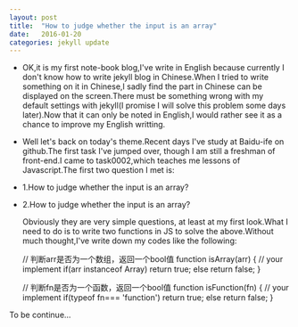 ```yaml
---
layout: post
title:  "How to judge whether the input is an array"
date:   2016-01-20 
categories: jekyll update
---
```

* OK,it is my first note-book blog,I've write in English because currently I don't know how to write jekyll blog in Chinese.When I tried to write something on it in Chinese,I sadly find the part in Chinese can be displayed on the screen.There must be something wrong with my default settings with jekyll(I promise I will solve this problem some days later).Now that it can only be noted in English,I would rather see it as a chance to improve my English writting.

* Well let's back on today's theme.Recent days I've study at Baidu-ife on github.The first task I've jumped over, though I am still a freshman of front-end.I came to task0002,which teaches me lessons of Javascript.The first two question I met is:

 * 1.How to judge whether the input is an array?
 * 2.How to judge whether the input is an array?

   Obviously they are very simple questions, at least at my first look.What I need to do is to write two functions in JS to solve the above.Without much thought,I've write down my codes like the following:
     
    // 判断arr是否为一个数组，返回一个bool值
     function isArray(arr)
    {
    // your implement
	if(arr instanceof Array)
	return true;
	else
	return false;
    }

    // 判断fn是否为一个函数，返回一个bool值
    function isFunction(fn)
    {
    // your implement
	if(typeof fn=== 'function')
	return true;
	else
	return false;
    }

To be continue...
